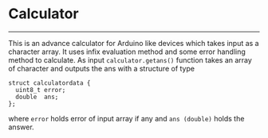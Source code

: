 # Calculator
***
This is an advance calculator for Arduino like devices which takes input as a character array. It uses infix evaluation method and some error handling method to calculate. As input ```calculator.getans()``` function takes an array of character and outputs the ans with a structure of type
```
struct calculatordata {
  uint8_t error;
  double  ans;
};
```
where ```error``` holds error of input array if any and ```ans (double)```  holds the answer.
